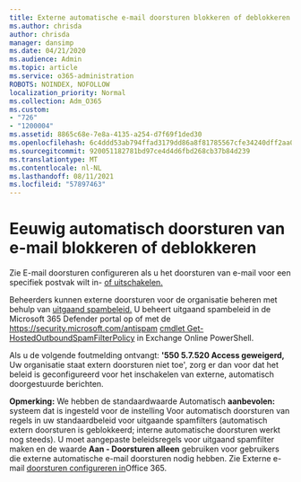 ```yaml
---
title: Externe automatische e-mail doorsturen blokkeren of deblokkeren
ms.author: chrisda
author: chrisda
manager: dansimp
ms.date: 04/21/2020
ms.audience: Admin
ms.topic: article
ms.service: o365-administration
ROBOTS: NOINDEX, NOFOLLOW
localization_priority: Normal
ms.collection: Adm_O365
ms.custom:
- "726"
- "1200004"
ms.assetid: 8865c68e-7e8a-4135-a254-d7f69f1ded30
ms.openlocfilehash: 6c4ddd53ab794ffad3179dd86a8f81785567cfe34240dff2aa0a1df11094883d
ms.sourcegitcommit: 920051182781bd97ce4d4d6fbd268cb37b84d239
ms.translationtype: MT
ms.contentlocale: nl-NL
ms.lasthandoff: 08/11/2021
ms.locfileid: "57897463"
---
```

# <a name="block-or-unblock-eternal-automatic-email-forwarding"></a>Eeuwig automatisch doorsturen van e-mail blokkeren of deblokkeren

Zie E-mail doorsturen configureren als u het doorsturen van e-mail voor een specifiek postvak wilt in- [of uitschakelen.](https://docs.microsoft.com/microsoft-365/admin/email/configure-email-forwarding)

Beheerders kunnen externe doorsturen voor de organisatie beheren met behulp van [uitgaand spambeleid.](https://docs.microsoft.com/microsoft-365/security/office-365-security/configure-the-outbound-spam-policy) U beheert uitgaand spambeleid in de Microsoft 365 Defender portal op of met de <https://security.microsoft.com/antispam> [cmdlet Get-HostedOutboundSpamFilterPolicy](https://docs.microsoft.com/powershell/module/exchange/get-hostedoutboundspamfilterpolicy) in Exchange Online PowerShell.

Als u de volgende foutmelding ontvangt: **'550 5.7.520 Access geweigerd,** Uw organisatie staat extern doorsturen niet toe', zorg er dan voor dat het beleid is geconfigureerd voor het inschakelen van externe, automatisch doorgestuurde berichten.

**Opmerking:** We hebben de standaardwaarde Automatisch  **aanbevolen:** systeem dat is ingesteld voor de instelling Voor automatisch doorsturen van regels in uw standaardbeleid voor uitgaande spamfilters (automatisch extern doorsturen is geblokkeerd; interne automatische doorsturen werkt nog steeds). U moet aangepaste beleidsregels voor uitgaand spamfilter maken en de waarde **Aan - Doorsturen alleen** gebruiken voor gebruikers die externe automatische e-mail doorsturen nodig hebben. Zie Externe e-mail [doorsturen configureren in](https://docs.microsoft.com/microsoft-365/security/office-365-security/external-email-forwarding)Office 365.
